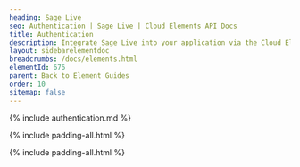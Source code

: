 ```yaml
---
heading: Sage Live
seo: Authentication | Sage Live | Cloud Elements API Docs
title: Authentication
description: Integrate Sage Live into your application via the Cloud Elements APIs.
layout: sidebarelementdoc
breadcrumbs: /docs/elements.html
elementId: 676
parent: Back to Element Guides
order: 10
sitemap: false
---
```


{% include authentication.md %}

{% include padding-all.html %}

{% include padding-all.html %}

